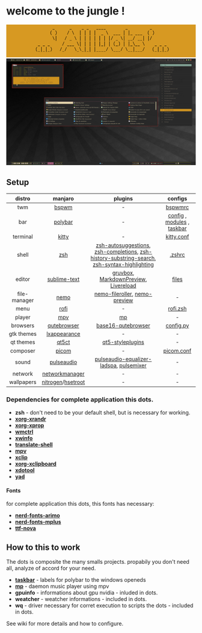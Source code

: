 # welcome to the jungle !
![my desktop](logodots.jpg)
![screenshoot](print.jpg)

## Setup

distro|manjaro | plugins | configs
:--:|:-------:|:------:|:-----:
twm|[bspwm](https://github.com/baskerville/bspwm) | - | [bspwmrc](bspwmrc)
bar|[polybar](https://github.com/polybar/polybar) | - | [config](polybar/config.bspwm) , [modules](polybar/modules) , [taskbar](polybar/taskbar)
terminal|[kitty](https://github.com/kovidgoyal/kitty)| - | [kitty.conf](kitty/kitty.conf)
shell|[zsh](https://www.zsh.org/)| [zsh-autosuggestions](https://github.com/zsh-users/zsh-autosuggestions), [zsh-completions](https://github.com/zsh-users/zsh-completions), [zsh-history-substring-search](https://github.com/zsh-users/zsh-history-substring-search), [zsh-syntax-highlighting](https://github.com/zsh-users/zsh-syntax-highlighting) | [.zshrc](.zshrc)
editor|[sublime-text](http://www.sublimetext.com/3)| [gruvbox](https://github.com/Briles/gruvbox#readme), [MarkdownPreview](https://packagecontrol.io/packages/MarkdownPreview), [Livereload](https://packagecontrol.io/packages/LiveReload) | [files](sublime-text-3)
file-manager|[nemo](https://github.com/linuxmint/nemo)|[nemo-fileroller](https://github.com/linuxmint/nemo-extensions), [nemo-preview](https://github.com/linuxmint/nemo-extensions) | -
menu|[rofi](https://github.com/DaveDavenport/rofi)| - | [rofi.zsh](scripts/rofi.zsh)
player|[mpv](https://mpv.io/)| [mp](https://github.com/odilonscoelho/mp) | -
browsers|[qutebrowser](https://www.qutebrowser.org/)| [base16-qutebrowser](https://github.com/theova/base16-qutebrowser) | [config.py](qutebrowser/config.py)
gtk themes|[lxappearance](https://lxde.org/)| - | -
qt themes|[qt5ct](https://qt5ct.sourceforge.io/)| [qt5-styleplugins](https://github.com/qt/qtstyleplugins) | -
composer|[picom](https://github.com/yshui/picom)| - | [picom.conf](picom.conf)
sound|[pulseaudio](https://www.freedesktop.org/wiki/Software/PulseAudio/)| [pulseaudio-equalizer-ladspa](https://github.com/pulseaudio-equalizer-ladspa/equalizer), [pulsemixer](https://github.com/GeorgeFilipkin/pulsemixer) | -
network|[networkmanager](https://wiki.gnome.org/Projects/NetworkManager)| - | -
wallpapers|[nitrogen](http://projects.l3ib.org/nitrogen/)/[hsetroot](https://github.com/himdel/hsetroot)| - | -

### Dependencies for complete application this dots.

* **zsh** - don't need to be your default shell, but is necessary for working.
* **[xorg-xrandr](https://xorg.freedesktop.org/)**
* **[xorg-xprop](https://xorg.freedesktop.org/)**
* **[wmctrl](http://tripie.sweb.cz/utils/wmctrl/)**
* **[xwinfo](https://github.com/baskerville/xwinfo)**
* **[translate-shell](https://www.soimort.org/translate-shell/)**
* **[mpv](https://mpv.io/)**
* **[xclip](https://github.com/astrand/xclip)**
* **[xorg-xclipboard](https://xorg.freedesktop.org/)**
* **[xdotool](http://www.semicomplete.com/projects/xdotool/)**
* **[yad](https://github.com/v1cont/yad)**

#### Fonts
for complete application this dots, this fonts has necessary:
* **[nerd-fonts-arimo](https://github.com/ryanoasis/nerd-fonts)**
* **[nerd-fonts-mplus](https://github.com/ryanoasis/nerd-fonts)**
* **[ttf-nova](http://openfontlibrary.org/font/nova)**

## How to this to work

The dots is composite the many smalls projects. propabily you don't need all, analyze of accord for your need.
 
* **[taskbar](https://github.com/odilonscoelho/taskbar)** - labels for polybar to the windows openeds
* **[mp](https://github.com/odilonscoelho/mp)** - daemon music player using mpv
* **gpuinfo** - informations about gpu nvidia - inluded in dots.
* **weatcher** - weatcher informations - included in dots.
* **wq** - driver necessary for corret execution to scripts the dots - included in dots.

See wiki for more details and how to configure.
